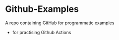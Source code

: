 # Github-Examples
A repo containing GitHub for programmatic examples

- for practising Github Actions